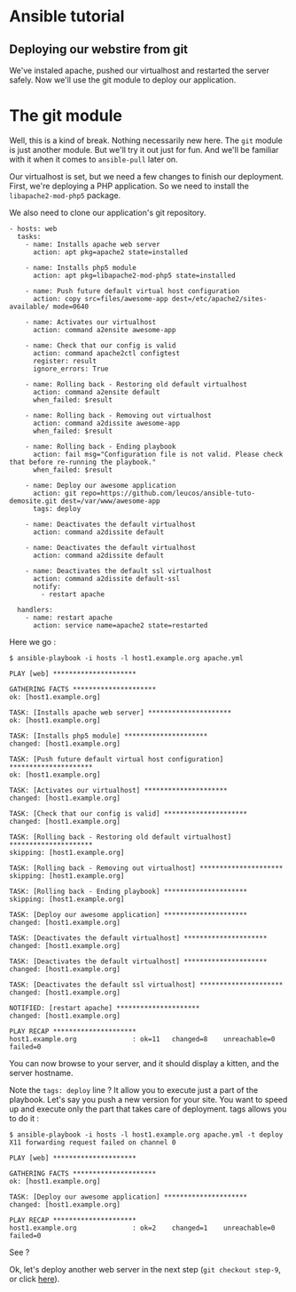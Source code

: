 Ansible tutorial
================

Deploying our webstire from git
-------------------------------

We've instaled apache, pushed our virtualhost and restarted the server safely.
Now we'll use the git module to deploy our application.

# The git module

Well, this is a kind of break. Nothing necessarily new here. The `git` module is 
just another module. But we'll try it out just for fun. And we'll be familiar with 
it when it comes to `ansible-pull` later on.

Our virtualhost is set, but we need a few changes to finish our deployment. First, 
we're deploying a PHP application. So we need to install the `libapache2-mod-php5` package.

We also need to clone our application's git repository.

    - hosts: web
      tasks:
        - name: Installs apache web server
          action: apt pkg=apache2 state=installed

        - name: Installs php5 module
          action: apt pkg=libapache2-mod-php5 state=installed

        - name: Push future default virtual host configuration
          action: copy src=files/awesome-app dest=/etc/apache2/sites-available/ mode=0640

        - name: Activates our virtualhost
          action: command a2ensite awesome-app

        - name: Check that our config is valid
          action: command apache2ctl configtest
          register: result
          ignore_errors: True

        - name: Rolling back - Restoring old default virtualhost
          action: command a2ensite default
          when_failed: $result

        - name: Rolling back - Removing out virtualhost
          action: command a2dissite awesome-app
          when_failed: $result

        - name: Rolling back - Ending playbook
          action: fail msg="Configuration file is not valid. Please check that before re-running the playbook."
          when_failed: $result

        - name: Deploy our awesome application
          action: git repo=https://github.com/leucos/ansible-tuto-demosite.git dest=/var/www/awesome-app
          tags: deploy

        - name: Deactivates the default virtualhost
          action: command a2dissite default

        - name: Deactivates the default virtualhost
          action: command a2dissite default

        - name: Deactivates the default ssl virtualhost
          action: command a2dissite default-ssl
          notify:
            - restart apache

      handlers:
        - name: restart apache
          action: service name=apache2 state=restarted

Here we go :

    $ ansible-playbook -i hosts -l host1.example.org apache.yml

    PLAY [web] ********************* 

    GATHERING FACTS ********************* 
    ok: [host1.example.org]

    TASK: [Installs apache web server] ********************* 
    ok: [host1.example.org]

    TASK: [Installs php5 module] ********************* 
    changed: [host1.example.org]

    TASK: [Push future default virtual host configuration] ********************* 
    ok: [host1.example.org]

    TASK: [Activates our virtualhost] ********************* 
    changed: [host1.example.org]

    TASK: [Check that our config is valid] ********************* 
    changed: [host1.example.org]

    TASK: [Rolling back - Restoring old default virtualhost] ********************* 
    skipping: [host1.example.org]

    TASK: [Rolling back - Removing out virtualhost] ********************* 
    skipping: [host1.example.org]

    TASK: [Rolling back - Ending playbook] ********************* 
    skipping: [host1.example.org]

    TASK: [Deploy our awesome application] ********************* 
    changed: [host1.example.org]

    TASK: [Deactivates the default virtualhost] ********************* 
    changed: [host1.example.org]

    TASK: [Deactivates the default virtualhost] ********************* 
    changed: [host1.example.org]

    TASK: [Deactivates the default ssl virtualhost] ********************* 
    changed: [host1.example.org]

    NOTIFIED: [restart apache] ********************* 
    changed: [host1.example.org]

    PLAY RECAP ********************* 
    host1.example.org              : ok=11   changed=8    unreachable=0    failed=0    

You can now browse to your server, and it should display a kitten, and the server 
hostname.

Note the `tags: deploy` line ? It allow you to execute just a part of the playbook. 
Let's say you push a new version for your site. You want to speed up and execute 
only the part that takes care of deployment. tags allows you to do it :

    $ ansible-playbook -i hosts -l host1.example.org apache.yml -t deploy 
    X11 forwarding request failed on channel 0

    PLAY [web] ********************* 

    GATHERING FACTS ********************* 
    ok: [host1.example.org]

    TASK: [Deploy our awesome application] ********************* 
    changed: [host1.example.org]

    PLAY RECAP ********************* 
    host1.example.org              : ok=2    changed=1    unreachable=0    failed=0    

See ?

Ok, let's deploy another web server in the next step (`git checkout step-9`, or click
[here](https://github.com/leucos/ansible-tuto/tree/step-9)).

